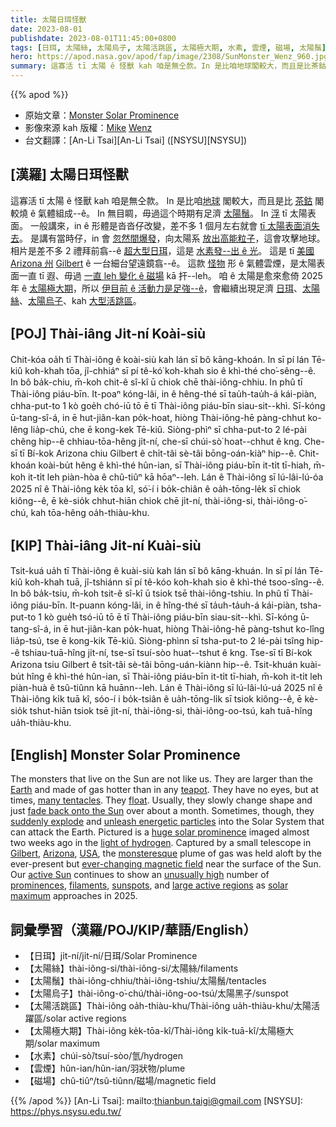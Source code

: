 ```yaml
---
title: 太陽日珥怪獸
date: 2023-08-01
publishdate: 2023-08-01T11:45:00+0800
tags: [日珥, 太陽絲, 太陽烏子, 太陽活跳區, 太陽極大期, 水素, 雲煙, 磁場, 太陽鬚]
hero: https://apod.nasa.gov/apod/fap/image/2308/SunMonster_Wenz_960.jpg
summary: 這寡活 tī 太陽 ê 怪獸 kah 咱是無仝款。In 是比咱地球閣較大，而且是比茶鈷閣較燒 ê 氣體組成--ê。
---
```


{{% apod %}}

- 原始文章：[Monster Solar Prominence](https://apod.nasa.gov/apod/ap230801.html)
- 影像來源 kah 版權：[Mike](mailto:cwenz@comcast.net) [Wenz](http://www.theskyscrapers.org/mike-wenz)
- 台文翻譯：[An-Li Tsai][An-Li Tsai] ([NSYSU][NSYSU])

## [漢羅] 太陽日珥怪獸
這寡活 tī 太陽 ê 怪獸 kah 咱是無仝款。
In 是比咱[地球][Earth] 閣較大，而且是比 [茶鈷][teapot] 閣較燒 ê 氣體組成--ê。
In 無目睭，毋過這个時期有足濟 [太陽鬚][many tentacles]。
In [浮][float] tī 太陽表面。
一般講來，in ê 形體是沓沓仔改變，差不多 1 個月左右就會 [tī 太陽表面消失去][fade back onto the Sun]。
是講有當時仔，in 會 [忽然間爆發][suddenly explode]，向太陽系 [放出高能粒子][unleash energetic particles]，這會攻擊地球。
相片是差不多 2 禮拜前翕--ê [超大型日珥][huge solar prominence]，這是 [水素發--出 ê 光][light of hydrogen]。
這是 tī [美國][USA] [Arizona 州][Arizona] [Gilbert][Gilbert] ê 一台細台望遠鏡翕--ê。
這款 [怪][monster][物][esque] 形 ê 氣體雲煙，是太陽表面一直 tī 遐、毋過 [一直 leh 變化 ê 磁場][ever-changing magnetic field] kā 扞--leh。
咱 ê 太陽是愈來愈倚 2025 年 ê [太陽極大期][solar maximum]，所以 [伊目前 ê 活動力是足強--ê][active Sun]，會繼續出現足濟 [日珥][prominences]、[太陽絲][filaments]、[太陽烏子][sunspots]、kah [大型活跳區][large active regions]。

## [POJ] Thài-iâng Ji̍t-ní Koài-siù
Chit-kóa oa̍h tī Thài-iông ê koài-siù kah lán sī bô kāng-khoán.
In sī pí lán Tē-kiû koh-khah tōa, jî-chhiáⁿ sī pí tê-kó͘ koh-khah sio ê khì-thé cho͘-sêng--ê.
In bô ba̍k-chiu, m̄-koh chit-ê sî-kî ū chiok chē thài-iông-chhiu.
In phû tī Thài-iông piáu-bīn.
It-poaⁿ kóng-lâi, in ê hêng-thé sī tau̍h-tau̍h-á kái-piàn, chha-put-to 1 kò goe̍h chó-iū tō ē tī Thài-iông piáu-bīn siau-sit--khì.
Sī-kóng ū-tang-sî-á, in ē hut-jiân-kan po̍k-hoat, hiòng Thài-iông-hē pàng-chhut ko-lêng lia̍p-chú, che ē kong-kek Tē-kiû.
Siòng-phìⁿ sī chha-put-to 2 lé-pài chêng hip--ê chhiau-tōa-hêng ji̍t-ní, che-sī chúi-sò͘ hoat--chhut ê kng.
Che-sī tī Bí-kok Arizona chiu Gilbert ê chi̍t-tâi sè-tâi bōng-oán-kiàⁿ hip--ê.
Chit-khoán koài-bu̍t hêng ê khì-thé hûn-ian, sī Thài-iông piáu-bīn it-ti̍t tī-hiah, m̄-koh it-ti̍t leh piàn-hòa ê chû-tiûⁿ kā hōaⁿ--leh.
Lán ê Thài-iông sī lú-lâi-lú-óa 2025 nî ê Thài-iông ke̍k tōa kî, só͘-í i bo̍k-chiân ê oa̍h-tōng-le̍k sī chiok kiông--ê, ē kè-sio̍k chhut-hiān chiok chē ji̍t-ní, thài-iông-si, thài-iông-o͘-chú, kah tōa-hêng oa̍h-thiàu-khu.

## [KIP] Thài-iâng Ji̍t-ní Kuài-siù
Tsit-kuá ua̍h tī Thài-iông ê kuài-siù kah lán sī bô kāng-khuán.
In sī pí lán Tē-kiû koh-khah tuā, jî-tshiánn sī pí tê-kóo koh-khah sio ê khì-thé tsoo-sîng--ê.
In bô ba̍k-tsiu, m̄-koh tsit-ê sî-kî ū tsiok tsē thài-iông-tshiu.
In phû tī Thài-iông piáu-bīn.
It-puann kóng-lâi, in ê hîng-thé sī ta̍uh-ta̍uh-á kái-piàn, tsha-put-to 1 kò gue̍h tsó-iū tō ē tī Thài-iông piáu-bīn siau-sit--khì.
Sī-kóng ū-tang-sî-á, in ē hut-jiân-kan po̍k-huat, hiòng Thài-iông-hē pàng-tshut ko-lîng lia̍p-tsú, tse ē kong-kik Tē-kiû.
Siòng-phìnn sī tsha-put-to 2 lé-pài tsîng hip--ê tshiau-tuā-hîng ji̍t-ní, tse-sī tsuí-sòo huat--tshut ê kng.
Tse-sī tī Bí-kok Arizona tsiu Gilbert ê tsi̍t-tâi sè-tâi bōng-uán-kiànn hip--ê.
Tsit-khuán kuài-bu̍t hîng ê khì-thé hûn-ian, sī Thài-iông piáu-bīn it-ti̍t tī-hiah, m̄-koh it-ti̍t leh piàn-huà ê tsû-tiûnn kā huānn--leh.
Lán ê Thài-iông sī lú-lâi-lú-uá 2025 nî ê Thài-iông ki̍k tuā kî, sóo-í i bo̍k-tsiân ê ua̍h-tōng-li̍k sī tsiok kiông--ê, ē kè-sio̍k tshut-hiān tsiok tsē ji̍t-ní, thài-iông-si, thài-iông-oo-tsú, kah tuā-hîng ua̍h-thiàu-khu.

## [English] Monster Solar Prominence
The monsters that live on the Sun are not like us.
They are larger than the [Earth][Earth] and made of gas hotter than in any [teapot][teapot].
They have no eyes, but at times, [many tentacles][many tentacles].
They [float][float].
Usually, they slowly change shape and just [fade back onto the Sun][fade back onto the Sun] over about a month.
Sometimes, though, they [suddenly explode][suddenly explode] and [unleash energetic particles][unleash energetic particles] into the Solar System that can attack the Earth.  Pictured is a [huge solar prominence][huge solar prominence] imaged almost two weeks ago in the [light of hydrogen][light of hydrogen].
Captured by a small telescope in [Gilbert][Gilbert], [Arizona][Arizona], [USA][USA], the [monster][monster][esque][esque] plume of gas was held aloft by the ever-present but [ever-changing magnetic field][ever-changing magnetic field] near the surface of the Sun.
Our [active Sun][active Sun] continues to show an [unusually high][unusually high] number of [prominences][prominences], [filaments][filaments], [sunspots][sunspots], and [large active regions][large active regions] as [solar maximum][solar maximum] approaches in 2025.

## 詞彙學習（漢羅/POJ/KIP/華語/English）
- 【日珥】ji̍t-ní/ji̍t-ní/日珥/Solar Prominence
- 【太陽絲】thài-iông-si/thài-iông-si/太陽絲/filaments
- 【太陽鬚】thài-iông-chhiu/thài-iông-tshiu/太陽鬚/tentacles
- 【太陽烏子】thài-iông-o͘-chú/thài-iông-oo-tsú/太陽黑子/sunspot
- 【太陽活跳區】Thài-iông oa̍h-thiàu-khu/Thài-iông ua̍h-thiàu-khu/太陽活躍區/solar active regions
- 【太陽極大期】Thài-iông ke̍k-tōa-kî/Thài-iông ki̍k-tuā-kî/太陽極大期/solar maximum
- 【水素】chúi-sò͘/tsuí-sòo/氫/hydrogen
- 【雲煙】hûn-ian/hûn-ian/羽狀物/plume
- 【磁場】chû-tiûⁿ/tsû-tiûnn/磁場/magnetic field

{{% /apod %}}
[An-Li Tsai]: mailto:thianbun.taigi@gmail.com
[NSYSU]: https://phys.nsysu.edu.tw/

[copyright]: https://apod.nasa.gov/apod/fap/lib/about_apod.html#srapply
[License]: https://creativecommons.org/licenses/by/2.0/

[Earth]:https://solarsystem.nasa.gov/planets/earth/overview/
[teapot]:https://apod.nasa.gov/apod/ap211003.html
[many tentacles]:https://en.wikipedia.org/wiki/Tentacle#/media/File:White_abalone_Haliotis_sorenseni.jpg
[float]:https://apod.nasa.gov/apod/ap220130.html
[fade back onto the Sun]:https://apod.nasa.gov/apod/ap180527.html
[suddenly explode]:https://apod.nasa.gov/apod/ap190526.html
[unleash energetic particles]:https://apod.nasa.gov/apod/ap180902.html
[huge solar prominence]:https://apod.nasa.gov/apod/ap220302.html
[light of hydrogen]:https://en.wikipedia.org/wiki/H-alpha
[Gilbert]:https://en.wikipedia.org/wiki/Gilbert,_Arizona
[Arizona]:https://youtu.be/sj13_HK_WUU
[USA]:https://en.wikipedia.org/wiki/United_States
[monster]:https://apod.nasa.gov/apod/ap101018.html
[esque]:https://randomwordgenerator.com/fake-word.php
[ever-changing magnetic field]:https://www.nasa.gov/feature/goddard/2016/understanding-the-magnetic-sun
[active Sun]:https://spaceweather.com/images2023/02jul23/sunspotcounts.jpg
[unusually high]:https://cdn.animalchannel.co/wp-content/uploads/2020/07/06062531/concerned_dog_featured-1.png
[prominences]:https://apod.nasa.gov/apod/ap220216.html
[filaments]:https://apod.nasa.gov/apod/ap220913.html
[sunspots]:https://spaceplace.nasa.gov/solar-activity/en/
[large active regions]:https://apod.nasa.gov/apod/ap141022.html
[solar maximum]:https://www.nasa.gov/sites/default/files/thumbnails/image/sunspots_comparison_1.jpg
